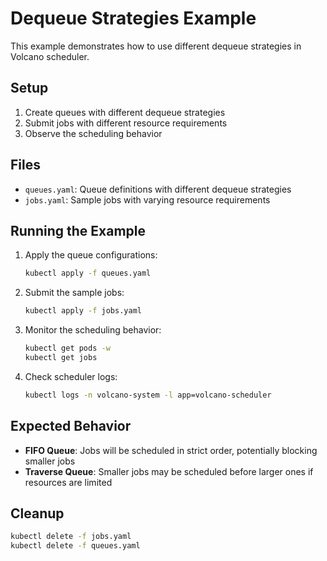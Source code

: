 # Dequeue Strategies Example

This example demonstrates how to use different dequeue strategies in Volcano scheduler.

## Setup

1. Create queues with different dequeue strategies
2. Submit jobs with different resource requirements
3. Observe the scheduling behavior

## Files

- `queues.yaml`: Queue definitions with different dequeue strategies
- `jobs.yaml`: Sample jobs with varying resource requirements

## Running the Example

1. Apply the queue configurations:
   ```bash
   kubectl apply -f queues.yaml
   ```

2. Submit the sample jobs:
   ```bash
   kubectl apply -f jobs.yaml
   ```

3. Monitor the scheduling behavior:
   ```bash
   kubectl get pods -w
   kubectl get jobs
   ```

4. Check scheduler logs:
   ```bash
   kubectl logs -n volcano-system -l app=volcano-scheduler
   ```

## Expected Behavior

- **FIFO Queue**: Jobs will be scheduled in strict order, potentially blocking smaller jobs
- **Traverse Queue**: Smaller jobs may be scheduled before larger ones if resources are limited

## Cleanup

```bash
kubectl delete -f jobs.yaml
kubectl delete -f queues.yaml
```
